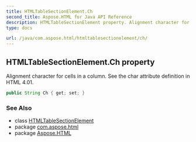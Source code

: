 ```yaml
---
title: HTMLTableSectionElement.Ch
second_title: Aspose.HTML for Java API Reference
description: HTMLTableSectionElement property. Alignment character for cells in a column. See the char attribute definition in HTML 4.01
type: docs

url: /java/com.aspose.html/htmltablesectionelement/ch/
---
```

## HTMLTableSectionElement.Ch property

Alignment character for cells in a column. See the char attribute definition in HTML 4.01.

```java
public String Ch { get; set; }
```

### See Also

* class [HTMLTableSectionElement](../)
* package [com.aspose.html](../../../com.aspose.html/)
* package [Aspose.HTML](../../../)
